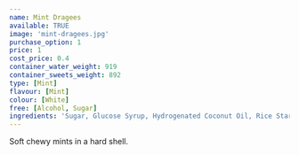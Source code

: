 ```yaml
---
name: Mint Dragees
available: TRUE
image: 'mint-dragees.jpg'
purchase_option: 1
price: 1
cost_price: 0.4
container_water_weight: 919
container_sweets_weight: 892
type: [Mint]
flavour: [Mint]
colour: [White]
free: [Alcohol, Sugar]
ingredients: 'Sugar, Glucose Syrup, Hydrogenated Coconut Oil, Rice Starch, Flavour, Gum Arabic, Stabiliser: E473 E148. Beeswax Carnauba Wax'
---
```

Soft chewy mints in a hard shell.